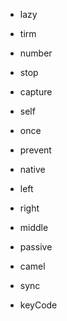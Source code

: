 - lazy



- tirm



- number



- stop



- capture



- self



- once



- prevent



- native



- left 



- right



- middle



- passive



- camel



- sync



- keyCode



